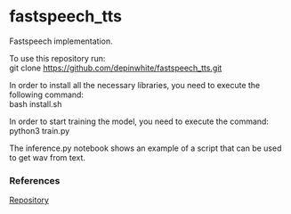 # fastspeech_tts
Fastspeech implementation.

To use this repository run:  
git clone https://github.com/depinwhite/fastspeech_tts.git  

In order to install all the necessary libraries, you need to execute the following command:  
bash install.sh  

In order to start training the model, you need to execute the command:  
python3 train.py  

The inference.py notebook shows an example of a script that can be used to get wav from text.  

### References
[Repository](https://github.com/markovka17/dla)  
